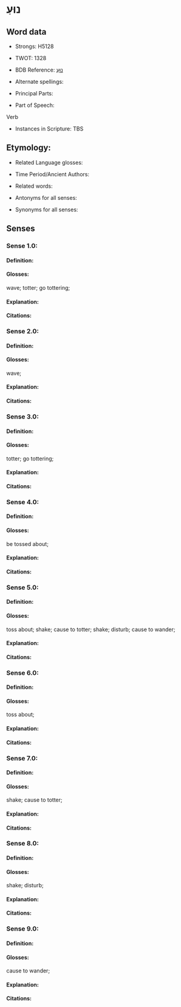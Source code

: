 # נוּעַ

<!-- Status: S2="NeedsEdits" -->
<!-- Lexica used for edits:   -->

## Word data

* Strongs: H5128

* TWOT: 1328

* BDB Reference: [נוּעַ](rc://en/bdb/dict/n.cd.aa)

* Alternate spellings:

* Principal Parts:

* Part of Speech:

Verb

* Instances in Scripture: TBS

## Etymology:

* Related Language glosses:

* Time Period/Ancient Authors:

* Related words:

* Antonyms for all senses:

* Synonyms for all senses:

## Senses

### Sense 1.0:

#### Definition:

#### Glosses:

wave; totter; go tottering; 

#### Explanation:

#### Citations:



### Sense 2.0:

#### Definition:

#### Glosses:

wave; 

#### Explanation:

#### Citations:



### Sense 3.0:

#### Definition:

#### Glosses:

totter; go tottering; 

#### Explanation:

#### Citations:



### Sense 4.0:

#### Definition:

#### Glosses:

be tossed about; 

#### Explanation:

#### Citations:



### Sense 5.0:

#### Definition:

#### Glosses:

toss about; shake; cause to totter; shake; disturb; cause to wander; 

#### Explanation:

#### Citations:



### Sense 6.0:

#### Definition:

#### Glosses:

toss about; 

#### Explanation:

#### Citations:



### Sense 7.0:

#### Definition:

#### Glosses:

shake; cause to totter; 

#### Explanation:

#### Citations:



### Sense 8.0:

#### Definition:

#### Glosses:

shake; disturb; 

#### Explanation:

#### Citations:



### Sense 9.0:

#### Definition:

#### Glosses:

cause to wander; 

#### Explanation:

#### Citations:



